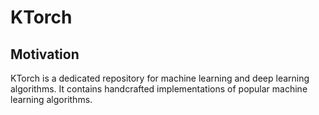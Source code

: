 # KTorch
## Motivation

KTorch is a dedicated repository for machine learning and deep learning algorithms. It contains handcrafted implementations of popular machine learning algorithms.
